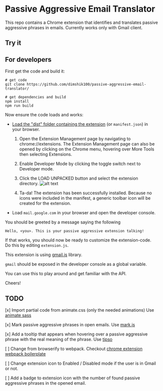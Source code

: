 
# Passive Aggressive Email Translator

This repo contains a Chrome extension that identifies and translates passive aggressive phrases in emails.
Currently works only with Gmail client.

## Try it

<!-- Add a link to add the chrome extension -->

## For developers

First get the code and build it:

```
# get code
git clone https://github.com/dimshik100/passive-aggressive-email-translator/

# get dependencies and build
npm install
npm run build
```

Now ensure the code loads and works:

* [Load the "dist" folder containing the extension](https://developer.chrome.com/extensions/getstarted) (or `manifest.json`) in
your browser.

    1. Open the Extension Management page by navigating to chrome://extensions.
        The Extension Management page can also be opened by clicking on the Chrome menu, hovering over More Tools then selecting Extensions.
    2. Enable Developer Mode by clicking the toggle switch next to Developer mode.
    3. Click the LOAD UNPACKED button and select the extension directory.
![alt text](https://developer.chrome.com/static/images/get_started/load_extension.png)

    4. Ta-da! The extension has been successfully installed. Because no icons were included in the manifest, a generic toolbar icon will be created for the extension.


* Load `mail.google.com` in your browser and open the developer console.

You should be greeted by a message saying the following

```
Hello, <you>. This is your passive aggressive extension talking!
```

If that works, you should now be ready to customize the
extension-code. Do this by editing `extension.js`.

This extension is using [gmail.js](https://github.com/KartikTalwar/gmail.js/) library.

`gmail` should be exposed in the developer console as a global
variable.

You can use this to play around and get familiar with the API.

Cheers!


## TODO

[x] Import partial code from animate.css (only the needed animations)
    Use [animate sass](https://github.com/tgdev/animate-sass)

[x] Mark passive aggressive phrases in open emails.
    Use [mark.js](https://markjs.io/)

[x] Add a tooltip that appears when hovering over a passive aggressive phrase with the real meaning of the phrase.
    Use [tipso](https://tipso.object505.com/)

[ ] Change from browserify to webpack.
Checkout [chrome extension webpack boilerplate](https://github.com/samuelsimoes/chrome-extension-webpack-boilerplate)

[ ] Change extension icon to Enabled / Disabled mode if the user is in Gmail or not.

[ ] Add a badge to extension icon with the number of found passive aggressive phrases in the opened email.

<!-- 

TODO: 
Create a video of how the extension works.
    * Open gmail
    * change all fonts to "block" font
    * Start video capturing of the screen
    *send yourself an email from mobile, It will show up with real text
    * Open the email, a small notification should appear on it "This email may contain passive aggressive content"
    * Hover with the pointer on the marked passive aggressive phrases
    * The popup will show the real meaning of the phrase

Check if we can use brain.js to detect more passive aggressive phrases

Create a logo and an icon
(https://www.barnesandnoble.com/w/passive-aggression-martin-kantor-md/1125984078) 

-->